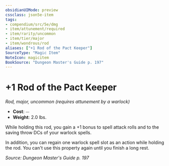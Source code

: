 ```yaml
---
obsidianUIMode: preview
cssclass: json5e-item
tags:
- compendium/src/5e/dmg
- item/attunement/required
- item/rarity/uncommon
- item/tier/major
- item/wondrous/rod
aliases: ["+1 Rod of the Pact Keeper"]
SourceType: "Magic Item"
NoteIcon: magicitem
BookSource: "Dungeon Master's Guide p. 197"
---
```

# +1 Rod of the Pact Keeper
*Rod, major, uncommon (requires attunement by a warlock)*  

- **Cost**: ⏤
- **Weight**: 2.0 lbs.

While holding this rod, you gain a +1 bonus to spell attack rolls and to the saving throw DCs of your warlock spells.

In addition, you can regain one warlock spell slot as an action while holding the rod. You can't use this property again until you finish a long rest.

*Source: Dungeon Master's Guide p. 197*